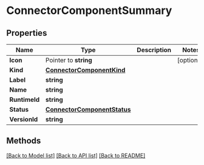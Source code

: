 # ConnectorComponentSummary

## Properties

Name | Type | Description | Notes
------------ | ------------- | ------------- | -------------
**Icon** | Pointer to **string** |  | [optional] 
**Kind** | [**ConnectorComponentKind**](ConnectorComponentKind.md) |  | 
**Label** | **string** |  | 
**Name** | **string** |  | 
**RuntimeId** | **string** |  | 
**Status** | [**ConnectorComponentStatus**](ConnectorComponentStatus.md) |  | 
**VersionId** | **string** |  | 

## Methods


[[Back to Model list]](../README.md#documentation-for-models) [[Back to API list]](../README.md#documentation-for-api-endpoints) [[Back to README]](../README.md)


